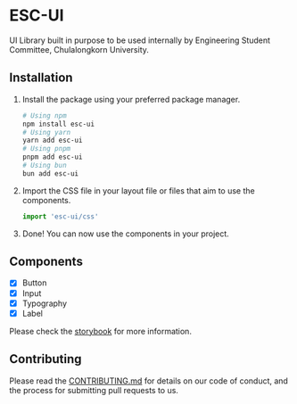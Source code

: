 # ESC-UI

UI Library built in purpose to be used internally by Engineering Student Committee, Chulalongkorn University.

## Installation

1. Install the package using your preferred package manager.

   ```bash
   # Using npm
   npm install esc-ui
   # Using yarn
   yarn add esc-ui
   # Using pnpm
   pnpm add esc-ui
   # Using bun
   bun add esc-ui
   ```

1. Import the CSS file in your layout file or files that aim to use the components.

   ```js
   import 'esc-ui/css'
   ```

1. Done! You can now use the components in your project.

## Components

- [x] Button
- [x] Input
- [x] Typography
- [x] Label

Please check the [storybook]() for more information.

## Contributing

Please read the [CONTRIBUTING.md](CONTRIBUTING.md) for details on our code of conduct, and the process for submitting pull requests to us.
